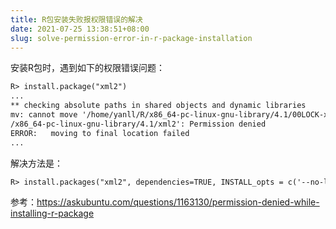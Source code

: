 ```yaml
---
title: R包安装失败报权限错误的解决
date: 2021-07-25 13:38:51+08:00
slug: solve-permission-error-in-r-package-installation
---
```


安装R包时，遇到如下的权限错误问题：

```txt
R> install.package("xml2")
...
** checking absolute paths in shared objects and dynamic libraries
mv: cannot move '/home/yanll/R/x86_64-pc-linux-gnu-library/4.1/00LOCK-xml2/00new/xml2' to '/home/yanll/R
/x86_64-pc-linux-gnu-library/4.1/xml2': Permission denied
ERROR:   moving to final location failed
...
```

解决方法是：

```txt
R> install.packages("xml2", dependencies=TRUE, INSTALL_opts = c('--no-lock'))
```

参考：<https://askubuntu.com/questions/1163130/permission-denied-while-installing-r-package>
